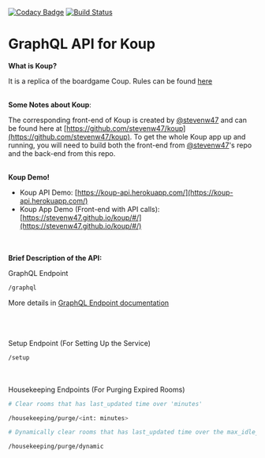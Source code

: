 [![Codacy Badge](https://api.codacy.com/project/badge/Grade/7c63178850504375b6ba0dac6314ac0c)](https://app.codacy.com/app/jeffreykam0415/koup-api?utm_source=github.com&utm_medium=referral&utm_content=lazypanda10117/koup-api&utm_campaign=Badge_Grade_Dashboard)
[![Build Status](https://travis-ci.org/lazypanda10117/koup-api.svg?branch=master)](https://travis-ci.org/lazypanda10117/koup-api)

# GraphQL API for Koup 

__What is Koup?__ 

It is a replica of the boardgame Coup. Rules can be found [here](https://upload.snakesandlattes.com/rules/c/CoupTheResistance.pdf)

\
__Some Notes about Koup__: 

The corresponding front-end of Koup is created by [@stevenw47](https://github.com/stevenw47/) and can be found here at [https://github.com/stevenw47/koup](https://github.com/stevenw47/koup). To get the whole Koup app up and running, you will need to build both the front-end from [@stevenw47](https://github.com/stevenw47/)'s repo and the back-end from this repo.

\
__Koup Demo!__ 

  - Koup API Demo: [https://koup-api.herokuapp.com/](https://koup-api.herokuapp.com/)
  - Koup App Demo (Front-end with API calls): [https://stevenw47.github.io/koup/#/](https://stevenw47.github.io/koup/#/)

\
\
__Brief Description of the API:__

GraphQL Endpoint
```bash
/graphql
```
More details in [GraphQL Endpoint documentation](./docs/GraphQL_API.md)

\
\
\
Setup Endpoint (For Setting Up the Service)
```bash
/setup
```
\
\
Housekeeping Endpoints (For Purging Expired Rooms)
```bash
# Clear rooms that has last_updated time over 'minutes'

/housekeeping/purge/<int: minutes>
```
```bash
# Dynamically clear rooms that has last_updated time over the max_idle_minutes defined by the room

/housekeeping/purge/dynamic
```
